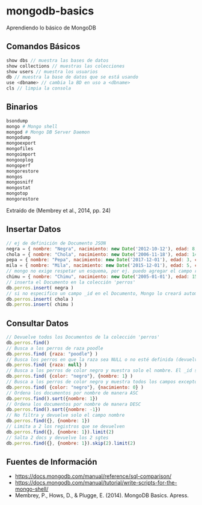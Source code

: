 # mongodb-basics
Aprendiendo lo básico de MongoDB

Comandos Básicos
------------------

```javascript
show dbs // muestra las bases de datos
show collections // muestras las colecciones
show users // muestra los usuarios
db // muestra la base de datos que se está usando
use <dbname> // cambia la BD en uso a <dbname>
cls // limpia la consola
```

Binarios
---------

```bash
bsondump
mongo # Mongo shell
mongod # Mongo DB Server Daemon
mongodump
mongoexport
mongofiles
mongoimport
mongooplog
mongoperf
mongorestore
mongos
mongosniff
mongostat
mongotop
mongorestore
```

Extraído de (Membrey et al., 2014, pp. 24)



Insertar Datos
----------------
```javascript
// ej de definición de Documento JSON
negra = { nombre: "Negra", nacimiento: new Date('2012-10-12'), edad: 8, color: "negro", tamano: "grande" }
chola = { nombre: "Chola", nacimiento: new Date('2006-11-18'), edad: 14, color: "negro", tamano: "mediano" }
pepa = { nombre: "Pepa", nacimiento: new Date('2017-12-01'), edad: 3, color: "negro", tamano: "pequeño" }
mila = { nombre: "Mila", nacimiento: new Date('2015-12-01'), edad: 5, color: "negro", tamano: "pequeño", raza: "terrier chileno" }
// mongo no exige respetar un esquema, por ej. puedo agregar el campo raza
chimu = { nombre: "Chimu", nacimiento: new Date('2005-01-01'), edad: 15, color: "blanco", tamano: "pequeño", raza: "poodle" } 
// inserta el Documento en la colección 'perros'
db.perros.insert( negra ) 
// si no especifico un campo _id en el Documento, Mongo lo creará automáticamente 
db.perros.insert( chola ) 
db.perros.insert( chimu )
```

Consultar Datos
-----------------
```javascript
// Devuelve todos los Documentos de la colección 'perros'
db.perros.find() 
// Busca a los perros de raza poodle
db.perros.find( {raza: "poodle"} )
// Busca los perros en que la raza sea NULL o no esté definida (devuelve 3 docs) 
db.perros.find( {raza: null} ) 
// Busca a los perros de color negro y muestra solo el nombre. El _id siempre se muestra
db.perros.find( {color: "negro"}, {nombre: 1} ) 
// Busca a los perros de color negro y muestra todos los campos excepto el de nacimiento
db.perros.find( {color: "negro"}, {nacimiento: 0} ) 
// Ordena los documentos por nombre de manera ASC
db.perros.find().sort({nombre: 1}) 
// Ordena los documentos por nombre de manera DESC
db.perros.find().sort({nombre: -1}) 
// No filtra y devuelve solo el campo nombre
db.perros.find({}, {nombre: 1}) 
// Limita a 2 los registros que se devuelven
db.perros.find({}, {nombre: 1}).limit(2) 
// Salta 2 docs y devuelve los 2 sgtes
db.perros.find({}, {nombre: 1}).skip(2).limit(2) 

```

Fuentes de Información
-----------------------

- https://docs.mongodb.com/manual/reference/sql-comparison/ 
- https://docs.mongodb.com/manual/tutorial/write-scripts-for-the-mongo-shell/ 
- Membrey, P., Hows, D., & Plugge, E. (2014). MongoDB Basics. Apress.
